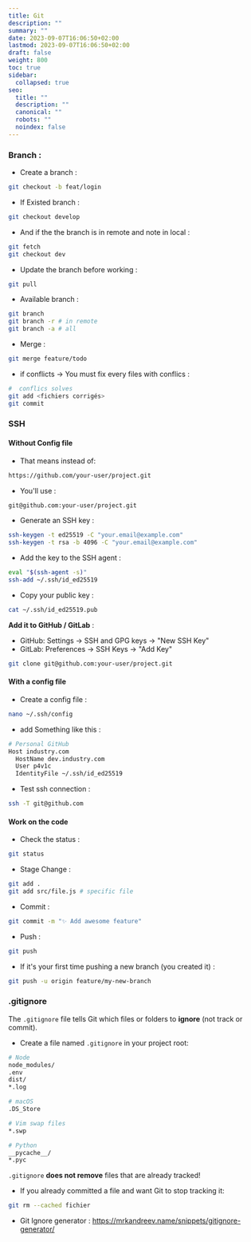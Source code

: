 ```yaml
---
title: Git
description: ""
summary: ""
date: 2023-09-07T16:06:50+02:00
lastmod: 2023-09-07T16:06:50+02:00
draft: false
weight: 800
toc: true
sidebar:
  collapsed: true
seo:
  title: ""
  description: ""
  canonical: ""
  robots: ""
  noindex: false
---
```

### Branch :

- Create a branch : 
```sh
git checkout -b feat/login
```

- If Existed branch : 
```sh
git checkout develop
```

- And if the the branch is in remote and note in local : 
```sh
git fetch
git checkout dev
```

- Update the branch before working :
```sh
git pull
```

-  Available branch :
```sh
git branch
git branch -r # in remote
git branch -a # all
```

- Merge : 
```sh
git merge feature/todo
```

- if conflicts →  You must fix every files with conflics :
```sh
#  conflics solves
git add <fichiers corrigés>
git commit
```
### SSH

#### Without Config file 

- That means instead of:
```sh
https://github.com/your-user/project.git
```

- You'll use : 
```sh 
git@github.com:your-user/project.git
```

  - Generate an SSH key : 
```sh
ssh-keygen -t ed25519 -C "your.email@example.com"
ssh-keygen -t rsa -b 4096 -C "your.email@example.com"
```

- Add the key to the SSH agent :
```sh
eval "$(ssh-agent -s)"
ssh-add ~/.ssh/id_ed25519
```

- Copy your public key :
```sh
cat ~/.ssh/id_ed25519.pub
```

**Add it to GitHub / GitLab** :

- GitHub: Settings → SSH and GPG keys → "New SSH Key"
- GitLab: Preferences → SSH Keys → "Add Key"

```sh
git clone git@github.com:your-user/project.git
```

#### With a config file 

- Create a config file : 
```sh
nano ~/.ssh/config
```

- add Something like this : 
```sh
# Personal GitHub
Host industry.com
  HostName dev.industry.com
  User p4v1c
  IdentityFile ~/.ssh/id_ed25519
```

- Test ssh connection :
```sh
ssh -T git@github.com
```
#### Work on the code 

- Check the status :
```sh
git status
```

- Stage Change : 
```sh
git add .
git add src/file.js # specific file
```

- Commit : 
```sh
git commit -m "✨ Add awesome feature"
```

- Push : 
```sh
git push
```

- If it's your first time pushing a new branch (you created it) :
```sh
git push -u origin feature/my-new-branch
```

### .gitignore

The `.gitignore` file tells Git which files or folders to **ignore** (not track or commit).

- Create a file named `.gitignore` in your project root:

```sh
# Node
node_modules/
.env
dist/
*.log

# macOS
.DS_Store

# Vim swap files
*.swp

# Python
__pycache__/
*.pyc
```

`.gitignore` **does not remove** files that are already tracked!

- If you already committed a file and want Git to stop tracking it:
```sh
git rm --cached fichier
```

- Git Ignore generator :
https://mrkandreev.name/snippets/gitignore-generator/